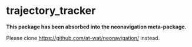 # trajectory_tracker

**This package has been absorbed into the neonavigation meta-package.**

Please clone https://github.com/at-wat/neonavigation/ instead.
